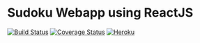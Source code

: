 # Sudoku Webapp using ReactJS
[![Build Status](https://travis-ci.org/incrediblejagur/suduko-webapp.svg?branch=master)](https://travis-ci.org/incrediblejagur/suduko-webapp)
[![Coverage Status](https://coveralls.io/repos/github/incrediblejagur/suduko-webapp/badge.svg?branch=master)](https://coveralls.io/github/incrediblejagur/suduko-webapp?branch=master)
[![Heroku](https://heroku-badge.herokuapp.com/?app=heroku-badge)](https://sudoku-webapp.herokuapp.com)

